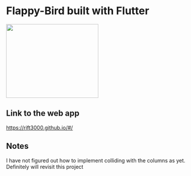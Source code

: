 # Flappy-Bird built with Flutter
[<img src="https://i.ibb.co/yqQ32BK/flappy-gif.gif" height="200" width="250">](https://i.ibb.co/yqQ32BK/flappy-gif.gif")


## Link to the web app
https://rift3000.github.io/#/

## Notes
I have not figured out how to implement colliding with the columns as yet. Definitely will revisit this project